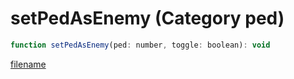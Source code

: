 # setPedAsEnemy (Category ped)

```js
function setPedAsEnemy(ped: number, toggle: boolean): void
```

[filename](setPedAsEnemy_m.md ':include')